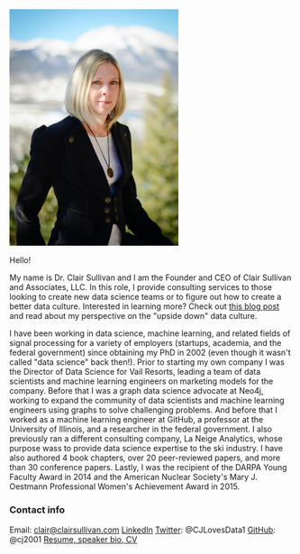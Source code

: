 <img src="../img/mountain_portrait.jpg" width="300">

Hello!

My name is Dr. Clair Sullivan and I am the Founder and CEO of Clair Sullivan and Associates, LLC.  In this role, I provide consulting services to those looking to create new data science teams or to figure out how to create a better data culture.  Interested in learning more?  Check out [this blog post](https://www.linkedin.com/pulse/getting-what-you-expect-out-your-data-science-team-dr-clair-sullivan-ftbkc%3FtrackingId=0ZjseqW1TYmL2wYiBUxm%252BQ%253D%253D/?trackingId=0ZjseqW1TYmL2wYiBUxm%2BQ%3D%3D) and read about my perspective on the "upside down" data culture.

I have been working in data science, machine learning, and related fields of signal processing for a variety of employers (startups, academia, and the federal government) since obtaining my PhD in 2002 (even though it wasn't called "data science" back then!).  Prior to starting my own company I was the Director of Data Science for Vail Resorts, leading a team of data scientists and machine learning engineers on marketing models for the company.  Before that I was a graph data science advocate at Neo4j, working to expand the community of data scientists and machine learning engineers using graphs to solve challenging problems.  And before that I worked as a machine learning engineer at GitHub, a professor at the University of Illinois, and a researcher in the federal government.  I also previously ran a different consulting company, La Neige Analytics, whose purpose wass to provide data science expertise to the ski industry.  I have also authored 4 book chapters, over 20 peer-reviewed papers, and more than 30 conference papers.  Lastly, I was the recipient of the DARPA Young Faculty Award in 2014 and the American Nuclear Society's Mary J. Oestmann Professional Women's Achievement Award in 2015.

### Contact info

Email: clair@clairsullivan.com
[LinkedIn](https://www.linkedin.com/in/dr-clair-sullivan-09914342/)
[Twitter](https://twitter.com/CJLovesData1): @CJLovesData1
[GitHub](https://github.com/cj2001): @cj2001
[Resume, speaker bio, CV](https://github.com/cj2001/my_resume)